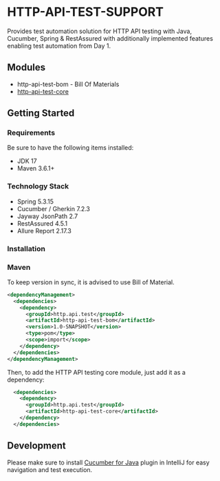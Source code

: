 # HTTP-API-TEST-SUPPORT

Provides test automation solution for HTTP API testing with Java, Cucumber, Spring & RestAssured 
with additionally implemented features enabling test automation from Day 1.

## Modules

- http-api-test-bom - Bill Of Materials
- [http-api-test-core](http-api-test-core)

## Getting Started

### Requirements

Be sure to have the following items installed:

- JDK 17
- Maven 3.6.1+

### Technology Stack

- Spring 5.3.15
- Cucumber / Gherkin 7.2.3
- Jayway JsonPath 2.7
- RestAssured 4.5.1
- Allure Report 2.17.3

### Installation

### Maven

To keep version in sync, it is advised to use Bill of Material.

```xml 
<dependencyManagement>
  <dependencies>
    <dependency>
      <groupId>http.api.test</groupId>
      <artifactId>http-api-test-bom</artifactId>
      <version>1.0-SNAPSHOT</version>
      <type>pom</type>
      <scope>import</scope>
    </dependency>
  </dependencies>
</dependencyManagement>
```

Then, to add the HTTP API testing core module, just add it as a dependency:

```xml 
  <dependencies>
    <dependency>
      <groupId>http.api.test</groupId>
      <artifactId>http-api-test-core</artifactId>
    </dependency>
  </dependencies>
```

## Development

Please make sure to
install [Cucumber for Java](https://plugins.jetbrains.com/plugin/7212-cucumber-for-java) plugin in
IntelliJ for easy navigation and test execution.
